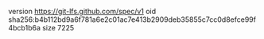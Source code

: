version https://git-lfs.github.com/spec/v1
oid sha256:b4b112bd9a6f781a6e2c01ac7e413b2909deb35855c7cc0d8efce99f4bcb1b6a
size 7225
